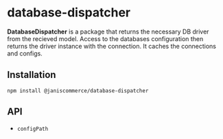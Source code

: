 # database-dispatcher

**DatabaseDispatcher** is a package that returns the necessary DB driver from the recieved model. Access to the databases configuration then returns the driver instance with the connection. It caches the connections and configs.

## Installation
```
npm install @janiscommerce/database-dispatcher
```

## API
- `configPath`